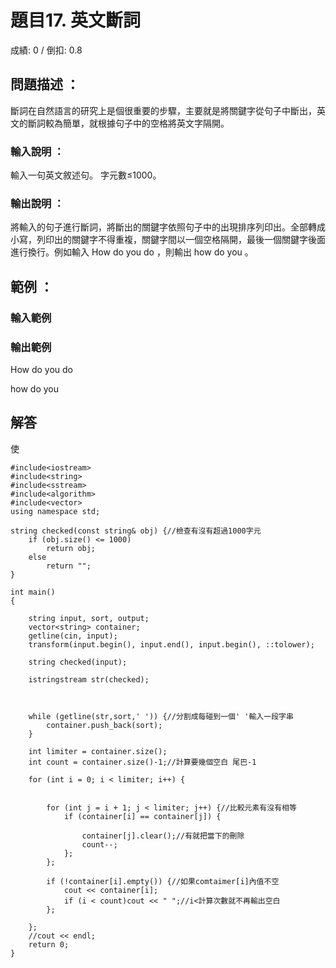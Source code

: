 # 題目17. 英文斷詞
成績: 0 / 倒扣: 0.8
## 問題描述 ：

斷詞在自然語言的研究上是個很重要的步驟，主要就是將關鍵字從句子中斷出，英文的斷詞較為簡單，就根據句子中的空格將英文字隔開。

### 輸入說明 ：

輸入一句英文敘述句。 字元數≤1000。

### 輸出說明 ：

將輸入的句子進行斷詞，將斷出的關鍵字依照句子中的出現排序列印出。全部轉成小寫，列印出的關鍵字不得重複，關鍵字間以一個空格隔開，最後一個關鍵字後面進行換行。例如輸入 How do you do ，則輸出 how do you 。

## 範例 ：

### 輸入範例

### 輸出範例

How do you do

how do you

## 解答

使

```
#include<iostream>
#include<string>
#include<sstream>
#include<algorithm>
#include<vector>
using namespace std;

string checked(const string& obj) {//檢查有沒有超過1000字元
	if (obj.size() <= 1000)
		return obj;
	else
		return "";
}

int main()
{	

	string input, sort, output;
	vector<string> container;
	getline(cin, input);
	transform(input.begin(), input.end(), input.begin(), ::tolower);

	string checked(input);

	istringstream str(checked);
	
	

	while (getline(str,sort,' ')) {//分割成每碰到一個' '輸入一段字串
		container.push_back(sort);
	}

	int limiter = container.size();
	int count = container.size()-1;//計算要幾個空白 尾巴-1

	for (int i = 0; i < limiter; i++) {
		

		for (int j = i + 1; j < limiter; j++) {//比較元素有沒有相等
			if (container[i] == container[j]) {
				
				container[j].clear();//有就把當下的刪除
				count--;
			};
		};
		
		if (!container[i].empty()) {//如果comtaimer[i]內值不空
			cout << container[i];
			if (i < count)cout << " ";//i<計算次數就不再輸出空白
		};
		
	};
	//cout << endl;	
	return 0;
}

```
